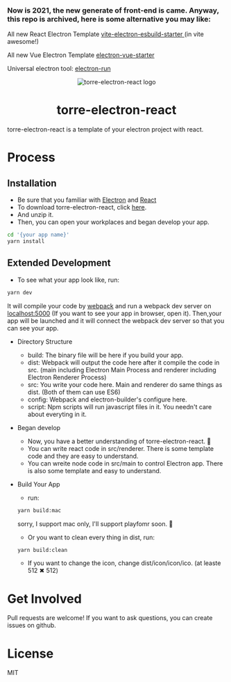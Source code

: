 <h3>
        Now is 2021, the new generate of front-end
        is came. Anyway, this repo is archived,
        here is some alternative you may like:
      </h3>
      <p>
        All new React Electron Template
        <a href="https://github.com/jctaoo/vite-electron-esbuild-starter" target="_blank" rel="noreferrer">
          vite-electron-esbuild-starter
        </a>
        (in vite awesome!)
      </p>
      <p>
        All new Vue Electron Template
        <a href="https://github.com/jctaoo/electron-vue-starter" target="_blank" rel="noreferrer">
          electron-vue-starter
        </a>
      </p>
      <p>
        Universal electron tool:
        <a href="https://github.com/jctaoo/electron-run" target="_blank" rel="noreferrer">
          electron-run
        </a>
      </p>
<p align="center">
    <img src="https://bunuelo.oss-cn-shanghai.aliyuncs.com/torre-electron-react/torre-electron-react.png?x-oss-process=image/resize,w_200" alt="torre-electron-react logo"/>
    <center>
    <h1 style="text-align=center">torre-electron-react</h1></center>
    <p>torre-electron-react is a template of your electron project with react.</p>
</p>

# Process
## Installation
- Be sure that you familiar with [Electron](https://electronjs.org/) and [React](https://reactjs.org/)
- To download torre-electron-react, click [here](https://github.com/hello-acuario/torre-electron-react/releases). 
- And unzip it.
- Then, you can open your workplaces and began develop your app.
``` bash
cd '{your app name}'
yarn install
```

## Extended Development
- To see what your app look like, run:
``` bash
yarn dev
```
It will compile your code by [webpack](https://webpack.js.org/ "webpack offcial website") and run a webpack dev server on [localhost:5000](http://localhost:5000) (If you want to see your app in browser, open it). Then,your app will be launched and it will connect the webpack dev server so that you can see your app.

- Directory Structure

    - build: The binary file will be here if you build your app.
    - dist: Webpack will output the code here after it compile the code in src. (main including Electron Main Process and renderer including Electron Renderer Process)
    - src: You write your code here. Main and renderer do same things as dist. (Both of them can use ES6)
    - config: Webpack and electron-builder's configure here.
    - script: Npm scripts will run javascript files in it. You needn't care about everyting in it.

- Began develop

    - Now, you have a better understanding of torre-electron-react. 🍔
    - You can write react code in src/renderer. There is some template code and they are easy to understand.
    - You can wreite node code in src/main to control Electron app. There is also some template and easy to understand.

- Build Your App

    - run:
    ``` bash
    yarn build:mac
    ```
    sorry, I support mac only, I'll support playfomr soon. 🤗

    - Or you want to clean every thing in dist, run:
    ``` bash
    yarn build:clean
    ```
    - If you want to change the icon, change dist/icon/icon/ico. (at leaste 512 ✖ 512️)

# Get Involved
Pull requests are welcome!
If you want to ask questions, you can create issues on github.

# License
MIT
